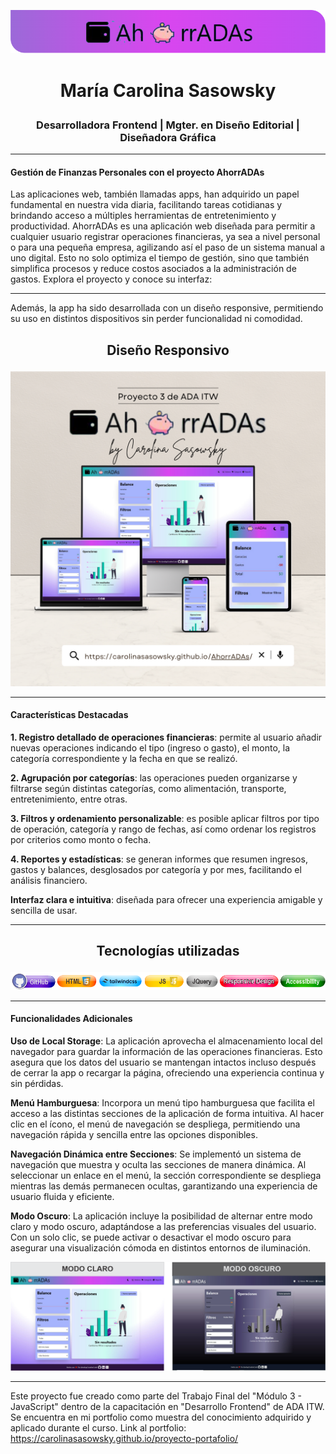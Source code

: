 ![](/imagenes/encabezado.png)

# <p align="center"> María Carolina Sasowsky </p>

### <p align="center"> Desarrolladora Frontend | Mgter. en Diseño Editorial | Diseñadora Gráfica </p>

________________________________

#### Gestión de Finanzas Personales con el proyecto AhorrADAs

Las aplicaciones web, también llamadas apps, han adquirido un papel fundamental en nuestra vida diaria, facilitando tareas cotidianas y brindando acceso a múltiples herramientas de entretenimiento y productividad. AhorrADAs es una aplicación web diseñada para permitir a cualquier usuario registrar operaciones financieras, ya sea a nivel personal o para una pequeña empresa, agilizando así el paso de un sistema manual a uno digital. Esto no solo optimiza el tiempo de gestión, sino que también simplifica procesos y reduce costos asociados a la administración de gastos.
Explora el proyecto y conoce su interfaz: 


________________________________

Además, la app ha sido desarrollada con un diseño responsive, permitiendo su uso en distintos dispositivos sin perder funcionalidad ni comodidad. 

## <p align="center"> Diseño Responsivo </p>
<p align="center">
  <img src="/imagenes/responsive.png">
</p>

________________________________

#### Características Destacadas

**1. Registro detallado de operaciones financieras**: permite al usuario añadir nuevas operaciones indicando el tipo (ingreso o gasto), el monto, la categoría correspondiente y la fecha en que se realizó.

**2. Agrupación por categorías**: las operaciones pueden organizarse y filtrarse según distintas categorías, como alimentación, transporte, entretenimiento, entre otras.

**3. Filtros y ordenamiento personalizable**: es posible aplicar filtros por tipo de operación, categoría y rango de fechas, así como ordenar los registros por criterios como monto o fecha.

**4. Reportes y estadísticas**: se generan informes que resumen ingresos, gastos y balances, desglosados por categoría y por mes, facilitando el análisis financiero.

**Interfaz clara e intuitiva**: diseñada para ofrecer una experiencia amigable y sencilla de usar.

________________________________

## <p align="center"> Tecnologías utilizadas </p>
<p align="center">
  <img src="/imagenes/technologies.png">
</p>

________________________________

#### Funcionalidades Adicionales

**Uso de Local Storage**: La aplicación aprovecha el almacenamiento local del navegador para guardar la información de las operaciones financieras. Esto asegura que los datos del usuario se mantengan intactos incluso después de cerrar la app o recargar la página, ofreciendo una experiencia continua y sin pérdidas.

**Menú Hamburguesa**: Incorpora un menú tipo hamburguesa que facilita el acceso a las distintas secciones de la aplicación de forma intuitiva. Al hacer clic en el ícono, el menú de navegación se despliega, permitiendo una navegación rápida y sencilla entre las opciones disponibles.

**Navegación Dinámica entre Secciones**: Se implementó un sistema de navegación que muestra y oculta las secciones de manera dinámica. Al seleccionar un enlace en el menú, la sección correspondiente se despliega mientras las demás permanecen ocultas, garantizando una experiencia de usuario fluida y eficiente.

**Modo Oscuro**: La aplicación incluye la posibilidad de alternar entre modo claro y modo oscuro, adaptándose a las preferencias visuales del usuario. Con un solo clic, se puede activar o desactivar el modo oscuro para asegurar una visualización cómoda en distintos entornos de iluminación.


<p align="center">
  <img src="/imagenes/claroscuro.png">
</p>

________________________________

Este proyecto fue creado como parte del Trabajo Final del "Módulo 3 - JavaScript" dentro de la capacitación en "Desarrollo Frontend" de ADA ITW. Se encuentra en mi portfolio como muestra del conocimiento adquirido y aplicado durante el curso. Link al portfolio: https://carolinasasowsky.github.io/proyecto-portafolio/